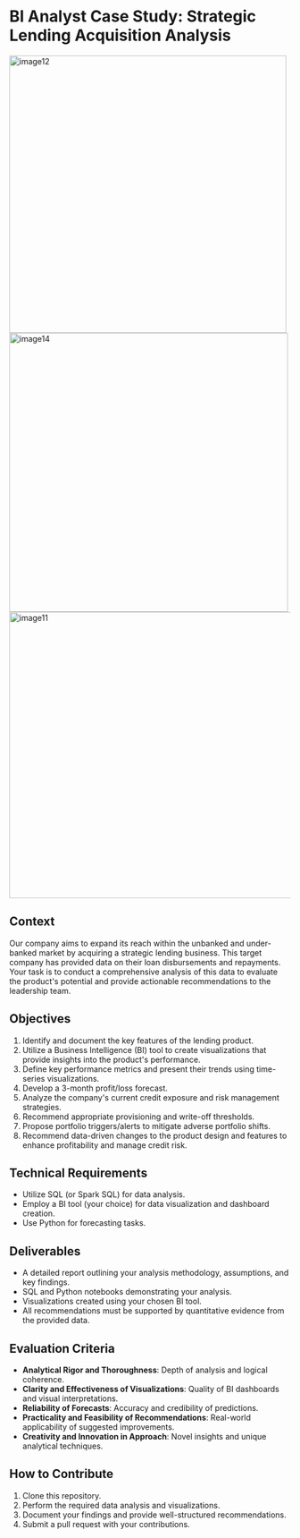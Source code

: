 # BI Analyst Case Study: Strategic Lending Acquisition Analysis


<img width="496" alt="image12" src="https://github.com/user-attachments/assets/736a9efc-726f-4746-b7c3-aead9629f29d" />
<img width="499" alt="image14" src="https://github.com/user-attachments/assets/abdf258e-06c2-4b6f-9656-005d20830645" />
<img width="512" alt="image11" src="https://github.com/user-attachments/assets/8b35bb72-4ac3-4149-bf59-c6b0ccfe7cbc" />

## Context
Our company aims to expand its reach within the unbanked and under-banked market by acquiring a strategic lending business. This target company has provided data on their loan disbursements and repayments. Your task is to conduct a comprehensive analysis of this data to evaluate the product's potential and provide actionable recommendations to the leadership team.

## Objectives
1. Identify and document the key features of the lending product.
2. Utilize a Business Intelligence (BI) tool to create visualizations that provide insights into the product's performance.
3. Define key performance metrics and present their trends using time-series visualizations.
4. Develop a 3-month profit/loss forecast.
5. Analyze the company's current credit exposure and risk management strategies.
6. Recommend appropriate provisioning and write-off thresholds.
7. Propose portfolio triggers/alerts to mitigate adverse portfolio shifts.
8. Recommend data-driven changes to the product design and features to enhance profitability and manage credit risk.

## Technical Requirements
- Utilize SQL (or Spark SQL) for data analysis.
- Employ a BI tool (your choice) for data visualization and dashboard creation.
- Use Python for forecasting tasks.

## Deliverables
- A detailed report outlining your analysis methodology, assumptions, and key findings.
- SQL and Python notebooks demonstrating your analysis.
- Visualizations created using your chosen BI tool.
- All recommendations must be supported by quantitative evidence from the provided data.

## Evaluation Criteria
- **Analytical Rigor and Thoroughness**: Depth of analysis and logical coherence.
- **Clarity and Effectiveness of Visualizations**: Quality of BI dashboards and visual interpretations.
- **Reliability of Forecasts**: Accuracy and credibility of predictions.
- **Practicality and Feasibility of Recommendations**: Real-world applicability of suggested improvements.
- **Creativity and Innovation in Approach**: Novel insights and unique analytical techniques.

## How to Contribute
1. Clone this repository.
2. Perform the required data analysis and visualizations.
3. Document your findings and provide well-structured recommendations.
4. Submit a pull request with your contributions.



